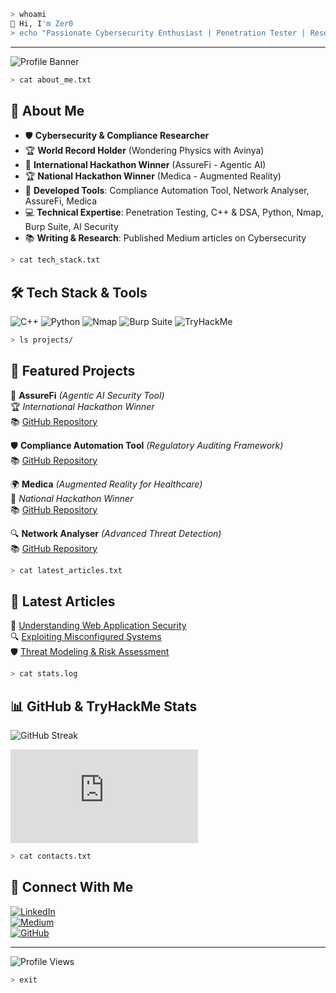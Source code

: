 ```sh
> whoami
👋 Hi, I'm Zer0
> echo "Passionate Cybersecurity Enthusiast | Penetration Tester | Researcher"
```

---

![Profile Banner](A_digital_banner_image_displays_the_name_and_profe.png)

```sh
> cat about_me.txt
```

## 🚀 About Me
- 🛡 **Cybersecurity & Compliance Researcher**
- 🏆 **World Record Holder** (Wondering Physics with Avinya)
- 🏅 **International Hackathon Winner** (AssureFi - Agentic AI)
- 🏆 **National Hackathon Winner** (Medica - Augmented Reality)
- 🔬 **Developed Tools**: Compliance Automation Tool, Network Analyser, AssureFi, Medica
- 💻 **Technical Expertise**: Penetration Testing, C++ & DSA, Python, Nmap, Burp Suite, AI Security
- 📚 **Writing & Research**: Published Medium articles on Cybersecurity

```sh
> cat tech_stack.txt
```

## 🛠 Tech Stack & Tools
![C++](https://img.shields.io/badge/C%2B%2B-00599C?style=flat-square&logo=c%2B%2B&logoColor=white)
![Python](https://img.shields.io/badge/Python-3776AB?style=flat-square&logo=python&logoColor=white)
![Nmap](https://img.shields.io/badge/Nmap-009639?style=flat-square&logo=nmap&logoColor=white)
![Burp Suite](https://img.shields.io/badge/Burp_Suite-FF7139?style=flat-square&logo=burp-suite&logoColor=white)
![TryHackMe](https://img.shields.io/badge/TryHackMe-000000?style=flat-square&logo=tryhackme&logoColor=white)

```sh
> ls projects/
```

## 📌 Featured Projects
🚀 **AssureFi** *(Agentic AI Security Tool)*  
🏆 *International Hackathon Winner*  
📚 [GitHub Repository](#)

🛡 **Compliance Automation Tool** *(Regulatory Auditing Framework)*  
📚 [GitHub Repository](#)

🌍 **Medica** *(Augmented Reality for Healthcare)*  
🏅 *National Hackathon Winner*  
📚 [GitHub Repository](#)

🔍 **Network Analyser** *(Advanced Threat Detection)*  
📚 [GitHub Repository](#)

```sh
> cat latest_articles.txt
```

## 🐜 Latest Articles
🌟 [Understanding Web Application Security](#)  
🔍 [Exploiting Misconfigured Systems](#)  
🛡 [Threat Modeling & Risk Assessment](#)  

```sh
> cat stats.log
```

## 📊 GitHub & TryHackMe Stats
![GitHub Streak](https://github-readme-streak-stats.herokuapp.com/?user=zer0&theme=dark&hide_border=true)
<iframe src="https://tryhackme.com/api/v2/badges/public-profile?userPublicId=2252732" style='border:none;'></iframe>

```sh
> cat contacts.txt
```

## 🔗 Connect With Me
[![LinkedIn](https://img.shields.io/badge/LinkedIn-0A66C2?style=flat-square&logo=linkedin&logoColor=white)](https://linkedin.com/in/your-profile)  
[![Medium](https://img.shields.io/badge/Medium-12100E?style=flat-square&logo=medium&logoColor=white)](https://medium.com/@your-profile)  
[![GitHub](https://img.shields.io/badge/GitHub-181717?style=flat-square&logo=github&logoColor=white)](https://github.com/zer0)  

---

![Profile Views](https://komarev.com/ghpvc/?username=zer0&label=Profile%20Views&color=0e75b6&style=flat)

```sh
> exit
```
